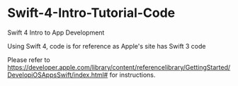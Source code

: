 # Swift-4-Intro-Tutorial-Code
Swift 4 Intro to App Development

Using Swift 4, code is for reference as Apple's site has Swift 3 code

Please refer to https://developer.apple.com/library/content/referencelibrary/GettingStarted/DevelopiOSAppsSwift/index.html# for instructions.
